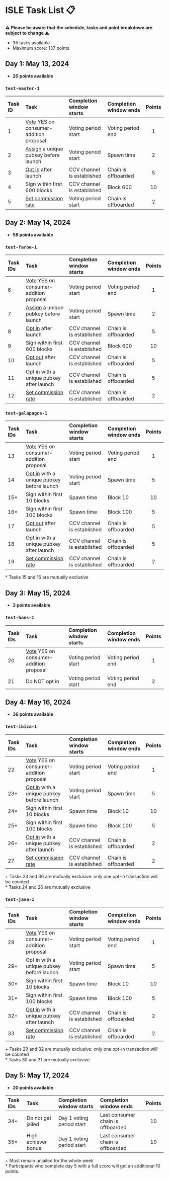 # ISLE Task List 📋

**⚠️ Please be aware that the schedule, tasks and point breakdown are subject to change ⚠️** 

* 35 tasks available
* Maximum score: 137 points

## Day 1: May 13, 2024

* **20 points available**

### `test-easter-1`

| Task ID | Task                                                                                                  | Completion window starts   | Completion window ends | Points |
| :------ | :---------------------------------------------------------------------------------------------------- | :------------------------- | :--------------------- | :----: |
| 1       | [Vote](./instructions.md#vote-on-a-proposal) YES on consumer-addition proposal                        | Voting period start        | Voting period end      |   1    |
| 2       | [Assign](./instructions.md#assign-a-consensus-key-for-a-consumer-chain) a unique pubkey before launch | Voting period start        | Spawn time             |   2    |
| 3       | [Opt in](./instructions.md#opt-in-to-a-consumer-chain) after launch                                   | CCV channel is established | Chain is offboarded    |   5    |
| 4       | Sign within first 600 blocks                                                                          | CCV channel is established | Block 600              |   10   |
| 5       | [Set commission rate](./instructions.md#set-a-commission-rate-in-a-consumer-chain)                    | Voting period start        | Chain is offboarded    |   2    |

## Day 2: May 14, 2024

* **58 points available**

### `test-faroe-1`

| Task IDs | Task                                                                                                  | Completion window starts   | Completion window ends | Points |
| :------- | :---------------------------------------------------------------------------------------------------- | :------------------------- | :--------------------- | :----: |
| 6        | [Vote](./instructions.md#vote-on-a-proposal) YES on consumer-addition proposal                        | Voting period start        | Voting period end      |   1    |
| 7        | [Assign](./instructions.md#assign-a-consensus-key-for-a-consumer-chain) a unique pubkey before launch | Voting period start        | Spawn time             |   2    |
| 8        | [Opt in](./instructions.md#opt-in-to-a-consumer-chain) after launch                                   | CCV channel is established | Chain is offboarded    |   5    |
| 9        | Sign within first 600 blocks                                                                          | CCV channel is established | Block 600              |   10   |
| 10       | [Opt out](./instructions.md#opt-out-from-a-consumer-chain) after launch                               | CCV channel is established | Chain is offboarded    |   5    |
| 11       | [Opt in](./instructions.md#opt-in-to-a-consumer-chain) with a unique pubkey after launch              | CCV channel is established | Chain is offboarded    |   5    |
| 12       | [Set commission rate](./instructions.md#set-a-commission-rate-in-a-consumer-chain)                    | CCV channel is established | Chain is offboarded    |   2    |


### `test-galapagos-1`

| Task IDs | Task                                                                                      | Completion window starts   | Completion window ends | Points |
| :------- | :---------------------------------------------------------------------------------------- | :------------------------- | :--------------------- | :----: |
| 13       | [Vote](./instructions.md#vote-on-a-proposal) YES on consumer-addition proposal            | Voting period start        | Voting period end      |   1    |
| 14       | [Opt in](./instructions.md#opt-in-to-a-consumer-chain) with a unique pubkey before launch | Voting period start        | Spawn time             |   5    |
| 15*      | Sign within first 10 blocks                                                               | Spawn time                 | Block 10               |   10   |
| 16*      | Sign within first 100 blocks                                                              | Spawn time                 | Block 100              |   5    |
| 17       | [Opt out](./instructions.md#opt-out-from-a-consumer-chain) after launch                   | CCV channel is established | Chain is offboarded    |   5    |
| 18       | [Opt in](./instructions.md#opt-in-to-a-consumer-chain) with a unique pubkey after launch  | CCV channel is established | Chain is offboarded    |   5    |
| 19       | [Set commission rate](./instructions.md#set-a-commission-rate-in-a-consumer-chain)        | CCV channel is established | Chain is offboarded    |   2    |

\* Tasks 15 and 16 are mutually exclusive

## Day 3: May 15, 2024

* **3 points available**

### `test-hans-1`

| Task IDs | Task                                                                           | Completion window starts | Completion window ends | Points |
| :------- | :----------------------------------------------------------------------------- | :----------------------- | :--------------------- | :----: |
| 20       | [Vote](./instructions.md#vote-on-a-proposal) YES on consumer-addition proposal | Voting period start      | Voting period end      |   1    |
| 21       | Do NOT opt in                                                                  | Voting period start      | Voting period end      |   2    |

## Day 4: May 16, 2024

* **36 points available**

### `test-ibiza-1`

| Task IDs | Task                                                                                      | Completion window starts   | Completion window ends | Points |
| :------- | :---------------------------------------------------------------------------------------- | :------------------------- | :--------------------- | :----: |
| 22       | [Vote](./instructions.md#vote-on-a-proposal) YES on consumer-addition proposal            | Voting period start        | Voting period end      |   1    |
| 23+      | [Opt in](./instructions.md#opt-in-to-a-consumer-chain) with a unique pubkey before launch | Voting period start        | Spawn time             |   5    |
| 24*      | Sign within first 10 blocks                                                               | Spawn time                 | Block 10               |   10   |
| 25*      | Sign within first 100 blocks                                                              | Spawn time                 | Block 100              |   5    |
| 26+      | [Opt in](./instructions.md#opt-in-to-a-consumer-chain) with a unique pubkey after launch  | CCV channel is established | Chain is offboarded    |   2    |
| 27       | [Set commission rate](./instructions.md#set-a-commission-rate-in-a-consumer-chain)        | CCV channel is established | Chain is offboarded    |   2    |

\+ Tasks 23 and 36 are mutually exclusive: only one opt-in transaction will be counted  
\* Tasks 24 and 26 are mutually exclusive

### `test-java-1`

| Task IDs | Task                                                                                     | Completion window starts   | Completion window ends | Points |
| :------- | :--------------------------------------------------------------------------------------- | :------------------------- | :--------------------- | :----: |
| 28       | [Vote](./instructions.md#vote-on-a-proposal) YES on consumer-addition proposal           | Voting period start        | Voting period end      |   1    |
| 29+      | Opt in with a unique pubkey before launch                                                | Voting period start        | Spawn time             |   5    |
| 30*      | Sign within first 10 blocks                                                              | Spawn time                 | Block 10               |   10   |
| 31*      | Sign within first 100 blocks                                                             | Spawn time                 | Block 100              |   5    |
| 32+      | [Opt in](./instructions.md#opt-in-to-a-consumer-chain) with a unique pubkey after launch | CCV channel is established | Chain is offboarded    |   2    |
| 33       | [Set commission rate](./instructions.md#set-a-commission-rate-in-a-consumer-chain)       | CCV channel is established | Chain is offboarded    |   2    |

\+ Tasks 29 and 32 are mutually exclusive: only one opt-in transaction will be counted  
\* Tasks 30 and 31 are mutually exclusive


## Day 5: May 17, 2024

* **20 points available**

| Task IDs | Task                | Completion window starts  | Completion window ends            | Points |
| :------- | :------------------ | :------------------------ | :-------------------------------- | :----: |
| 34+      | Do not get jailed   | Day 1 voting period start | Last consumer chain is offboarded |   10   |
| 35*      | High achiever bonus | Day 1 voting period start | Last consumer chain is offboarded |   10   |

\+ Must remain unjailed for the whole week  
\* Participants who complete day 5 with a full score will get an additional 10 points.